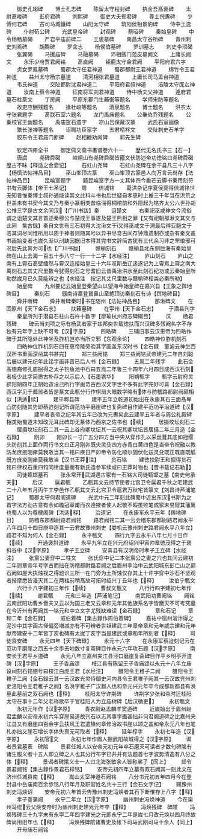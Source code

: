<!-- { "loadSidebar": true } -->
　　御史孔翊碑
　　博士孔志碑
　　陈留太守程封碑
　　执金吾髙褒碑
　　太尉髙峻碑
　　彭府君碑
　　刘熙碑
　　御史大夫郑君碑
　　尊士倪夀碑
　　少傅何君碑
　　古司马城鐡碑
　　山阳太守碑
　　筑阳侯相景豹碑
　　侍中王逸碑
　　仆射荀公碑
　　光武皇帝碑
　　封观碑
　　蔡昭碑
　　秦始皇碑
　　中令杨畅墓碣
　　严君平庙前碑二
　　王褒墓碑
　　南昌太守谷所碑
　　青州刺史刘焉碑
　　胡腾碑
　　罗含志
　　杨侯伯墓碑
　　罗训墓志
　　刺史李顼碣
　　张翼碣
　　马援庙碑
　　马融墓碣
　　沛相劔门范皮墓阙文
　　上庸长阙文
　　永乐少府贾君阙铭
　　髙直阙
　　钜鹿太守金君阙
　　平阳府君六字
　　贞女罗鳯墓碑
　　蜀郡太守任君神道
　　蜀郡都尉王君神道
　　绵竹令王君神道
　　益州太守杨宗墓道
　　清河相张君墓道
　　上庸长司马孟台神道
　　韦氏神道
　　交阯都尉沈君神道二
　　平阳府君叔神道
　　涪陵太守厐厷神道
　　汝南上蔡令神道
　　征南将军刘君神道
　　侍中杨文父神道
　　逄府君墓石柱篆文
　　丁房阙
　　平原东郡门生蘓衡等题名
　　学师宋防等题名
　　故吏应酬残题名
　　掾杜峻等题名
　　酒泉题名
　　博士题名
　　洪农太守张君题字
　　髙朕石室六题名
　　龙门禹庙题名
　　公乗伯乔残题名
　　公乗校官王幽题名
　　禹庙窆石遗字
　　凉山吕保藏汉篆
　　武氏石室画像
　　繁长张禅等题名
　　诏赐功臣家字
　　五君桮柈文
　　交阯刺史石羊字
　　胶东令王君庙门断碑
　　赵相雝劝阙碑
　　郭先生碑

　　钦定四库全书
　　御定佩文斋书畵谱卷六十一
　　歴代无名氏书三【石一】
　　唐虞
　　尧碑舜碣
　　崆峒山有尧碑舜碣皆籀文伏防述帝功徳铭曰尧碑舜碣歴古不昧【释适之金壶记】
　　石虹山尧碑
　　石虹山尧碑在余干县凡三十八字【杨慎法帖神品目】
　　巫山峯顶古篆
　　巫山峯顶古篆邑人向万言云尚存【法帖神品目】
　　昆崘室题字
　　题昆崘室字方一丈其体四今垂芒云脚书秦用刻符书有云脚体【帝王七圣记】
　　周
　　佳城铭
　　葛洪杂记序夏侯婴得佳城铭世无知者惟秦博士叔孙通能读其文此科斗书也后世疑自孝恵时上推三千年当在洪荒之世盖未有书契今其文乃与秦小篆相类昔临淄得桐棺前和外隠起为铭齐太公六世孙胡公惟三字是古文余同汉【广川书跋】秦
　　诅楚文
　　右秦祀巫咸神文今流俗谓之诅楚文其言首述秦穆公与楚成王事遂及楚王熊相之罪【又有祀朝那湫文其文与此同　集古録】秦自文世有三石初得大沈湫文于又得巫咸文于渭最后得亚駞文于洛其词尽同惟所用以质于神者则随其号以异书尽竒古间存钟鼎遗制亦或杂有秦文盖书画始变者也嵗久渐以刓缺因据旧本得其完书文辞简古犹有三代余习非之罘琅邪可况后先此其为可也【广川书跋】
　　赣榆刻石
　　赣榆县北东侧巨海有秦始皇碑在山上去海一百五十歩八寸一行一十二字【水经注】
　　庐山刻石
　　庐山之南有上霄石髙壁缅然与霄汉连接始皇三十六年叹斯岳辽逺遂记为上霄焉上霄之南大禹刻石志其丈尺里数今犹得刻石之号耆旧云昔禹治洪水至此刻石纪功或云秦始皇所勒然嵗月已久莫能辨之也【水经注　按记其丈尺里数与赣榆碑相类必秦所勒】
　　始皇碑
　　九州要记云始皇登秦望山以望海今始皇碑在嘉兴县【王象之舆地碑目】
　　秦刻石
　　劔南诗藁登鵞鼻山至絶顶访秦刻石有诗【舆地碑目】
　　舜井断碑
　　舜井断碑秦时书在随州【法帖神品目】
　　那湫碑文
　　在固原州【天下金石志】
　　扶蘓墓碑
　　在寜州【天下金石志】
　　于潜县刋字
　　秦皇所刋于潜县石柱山石杵十数字【廖瑜杭州府志碑碣目】
　　汉
　　杨君残碑
　　碑云当刘项之际有杨武者家于兹邦奕世载徳扶而兴汉碑多残阙名字不存独有元年字上缺不可考【汉字原】
　　四皓碑
　　三辅旧事云汉恵帝为四皓作碑于其所隐处此神坐及胙机岂亦当所立邪【东观余论】
　　四皓神位胙机刻石
　　四皓神位胙机刻石四在恵帝陵旁验其字画盖东汉时书【金石録　董逌云神坐西汉所书重画深凿其书甚完】
　　郑三益阙铭
　　郑三益阙铭武帝建元二年自刘聪后屡以建元纪年此铭字画非晋已后人书【金石録】
　　五鳯二年残字
　　此石金髙徳裔修孔庙掘得之太子钓鱼池中石曰五鳯二年鲁三十四年六月四日成西汉石刻者极少此字简质古朴存之以示后人【石墨镌华】
　　阳朔甎字
　　甎字云尉府灵辟阳朔四年正朔始造设己所行字画竒古西汉文字世不多有此字完好可喜【金石録】西汉字见于彛噐者皆是篆文此甎分行作棋局大眼数字略有体与防稽路都尉阙颇相似【洪适续】
　　建平郫县碑
　　建平五年立乾道初始出在永康其石三面髙卑凸防刻随其势即蔡迨刻记所谓范功平磨崖碑也复斋碑目作建平范功平治道碑【汉字原】
　　建平者哀帝之纪年其五年已改为元夀矣此云建平五年者与周公礼殿碑相类殆蜀道未知改元耳此碑却无篆体乃西京之佐书也【续】
　　居摄坟坛刻石二
　　居摄坟坛刻石二其一云上谷府卿坟坛其一云祝其卿坟坛皆居摄二年三月造【金石録】
　　刚卯
　　刚卯长一寸广五分四方当中央从穿作孔以采丝葺其底如冠缨头防刻其上面作両行书文曰正月刚卯既央灵殳四方赤青白黄四色是当帝令祝融以教防龙庻疫刚瘅莫我敢当其一铭曰疾日严卯帝令防化顺尔固伏化兹灵殳既正既直既觚既方庻疫刚瘅莫我敢当【汉书王莽注】
　　贠石铭
　　建徳挍尉王和掘得贠石铭曰律权石重四钧同律度量衡有新氏造参军续咸曰王莽时物也【晋书载记石勒】
　　司徒甄邯墓石
　　张永常开武湖遇古冢有一石铭大司徒甄邯之墓【南史何承天】
　　后汉
　　扈君甎
　　乙甎其文云持节使者北宫卫令扈君千秋之宅建武二十八年五月丙午工李邑作乙甎其文云北宫卫令扈君万秋宅皆篆文【刘昌诗芦浦笔记】
　　蜀郡太守何君阁道碑
　　光武中元二年刻此碑蜀中近出东汉书斯为之首字法方劲古意有余如瞻冠章甫而衣逄掖者使人起敬不暇虽败笔成冢未易窥其藩篱也蜀人以为尊楗阁碑【洪适释】
　　治道记
　　在永康军永平元年【舆地碑目】
　　防稽东郡都尉路君阙铭
　　路君阙铭二其一云会稽东郡都尉路君阙永平八年四月十四日庚申造其一云君故豫州刺史【娄机云豫州刺史路君阙永平八年立】路君不知为何人【金石録】
　　永平甎文
　　四行九字云永平八年七月卄日作【续】
　　开通褒斜道碑
　　永平九年立在兴元府绍兴甲寅帅章徳茂得之于褒斜谷中【汉字原】
　　孝子王立碑
　　安喜县有汉明帝时孝子王立碑【水经注】
　　张賔公妻穿中二柱文
　　张氏穿中记二本张賔公之妻之穴也其间云建初二年则章帝年号字古而拙在防稽都尉路君阙之后眉州李治中云武阳城东彭亡山之巅石阙如屋大执烛视之得题识三所一在门旁为土所蚀仅存其上十许字穿中沙石不坚观者揩摩悉皆漫灭其二在两柱前稍髙故可拓时绍兴丁丑年也【释】
　　汝伯宁甎文
　　六行十八字建初三年作【续】
　　曹叔文甎文
　　八行行四字建初七年作【续】
　　谢君甎
　　元和三年造【芦浦笔记】
　　南武阳功曹阙铭
　　阙铭云南武阳功曹乡啬夫又云以为国三老又云章和元年其他族系名字皆磨灭不可考究墓在今沂州有两阙其一铭元和中立文字尤残缺难读【金石録】
　　章和石记
　　章和二年【金石録】
　　戚伯着碑【集古録作周伯着碑】
　　嘉祐中宿州浚汴得之泥沙中其字画古怪偏旁増减亦有不可辨者世祖建武三年章帝章和元年威宗建和元年献帝建安十二年皆丁亥也碑有太嵗丁亥字当是建武或章和年所刻者【释】
　　司徒袁安碑
　　永元四年【天下碑録】
　　永元十六字
　　在永康军蔡迨刻记云在范功平磨崖之西五十余歩去地数寸复斋碑目作永元六年攻石题【汉字原】
　　南安长王君平乡道碑
　　永元八年立嘉州夹江县泾口磨崖复斋碑目作平乡明亭开道碑【汉字原】
　　王子香庙颂
　　枝江县有陈留王子香庙颂以永元十八年立庙设祠刻石铭徳号曰枝江白虎王君【水经注】
　　雒阳令王稚子二阙
　　雒阳令王稚子二阙【金石録云其一云汉故光灵侍御史河内县令王君稚子阙其一云汉故兖州刺史洛阳令王君稚子之阙】名涣字稚子广汉郪人也和帝元兴元年卒今成都新都县有涣墓此墓前之双石阙也【释】
　　桂阳太守许荆碑
　　许荆字少张和帝时迁桂阳太守在事十二年父老称歌卒于官桂阳人为立庙树碑【后汉循吏】
　　永初甎文
　　永初元年作【汉字原】
　　青衣尉赵孟麟羊窦道碑
　　近嵗始出于眉州赵君孟麟以安帝永初六年穿崖易道故刋石以志其事字画甚拙非何君阁道碑之比嘉州夹江县又有磨崖四百余字云扶风王君遣椽何章修治故书崖以颂之盖和帝永元八年也笔札亦拙又崖石增长字体失真无可取者【释】
　　延年椁字
　　永初七年造【汉字原】
　　永初官文
　　永初七年作眉人掘武阳故城得之【汉字原】
　　谒者景君墓表　碑隂
　　景君任城人以安帝元初元年卒石磨灭可读者才数句碑隂有诸生服义者十五人即立碑之人也其分行布字已井井有法题首七字波势清逸有八分之体【释】
　　景谒者碑隂义士一人曰北海张敏余人皆称弟子【同上】
　　郯令景君阙铭【集古録作景君石椁铭】
　　安帝元初四年立墓有双石阙其一刻此文在济州任城县南【释】
　　嵩山太室神道石阙铭
　　八分书元初五年四月今在登封县中岳庙南百余歩铭八行年月及职官姓名共十三行【金石文字记】
　　赐豫州刺史冯焕诏
　　安帝元初六年首云告豫州刺史冯焕者其石下断惟存上八字【释】
　　孝子蕫蒲阙
　　永宁二年立【汉字原】
　　幽州刺史冯焕神道
　　今在渠州冯绲云父焕安帝时为幽州刺史建光元年卒【释】
　　冯焕残碑　碑隂
　　冯焕残碑三十九字末有永寕二年四字建光之元即永宁二年是嵗七月改元焕以四月终故碑尚用旧年也【释】
　　冯焕残碑隂诸曹史及帐下司马武刚司马十余人【同上】
　　开母庙石阙铭
